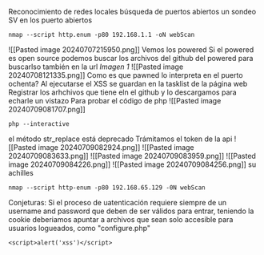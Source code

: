 Reconocimiento de redes locales
búsqueda de puertos abiertos
un sondeo SV en los puerto abiertos
```
nmap --script http.enum -p80 192.168.1.1 -oN webScan
```
![[Pasted image 20240707215950.png]]
Vemos los powered
Si el powered es open source podemos buscar los archivos del github del powered para buscarlso también en la url
*Imagen 1*
![[Pasted image 20240708121335.png]]
Como es que pawned lo interpreta en el puerto ochenta?
Al ejecutarse el XSS se guardan en la tasklist de la página web
Registrar los arhchivos que tiene eln el github y lo descargamos para echarle un vistazo
Para probar el código de php
![[Pasted image 20240709081707.png]]
```
php --interactive
```
el método str_replace está deprecado
Trámitamos el token de la api ![[Pasted image 20240709082924.png]]
![[Pasted image 20240709083633.png]]
![[Pasted image 20240709083959.png]]
![[Pasted image 20240709084226.png]]
![[Pasted image 20240709084256.png]]
su achilles
```
nmap --script http-enum -p80 192.168.65.129 -0N webScan
```

Conjeturas: Si el proceso de uatenticación requiere siempre de un username and password que deben de ser válidos para entrar, teniendo la cookie deberiamos apuntar a archivos que sean solo accesible para usuarios logueados, como "configure.php"

```
<script>alert('xss')</script>
```